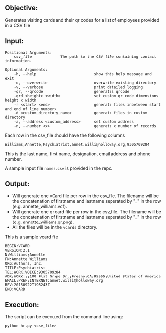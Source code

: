 ## Objective:

Generates visiting cards and their qr codes for a list of employees provided in a CSV
file


## Input:

    Positional Arguments:
        csv_file             The path to the CSV file containing contact information.

    Optional Arguments:
        -h, --help                          show this help message and exit
        -o, --overwrite                     overwrite existing directory
        -v, --verbose                       print detailed logging
        -qr, --qrcode                       generates qrcode
        -qrd <height> <width>               set custom qr code dimensions height x width
        -r <start> <end>                    generate files inbetween start and end of line numbers
        -d <custom_directory_name>          generate files in custom directory
        -a, --address <custom_address>      set custom address
        -n, --number <x>                    generate x number of records
                            

Each row in the csv_file should have the following columns

    Williams,Annette,Psychiatrist,annet.willi@holloway.org,9305709284

This is the last name, first name, designation, email address and
phone number. 

A sample input file `names.csv` is provided in the repo.


## Output:

- Will generate one vCard file per row in the csv_file. The filename
will be the concatenation of firstname and lastname seperated by "_" 
in the row (e.g. annette_williams.vcf).
- Will generate one qr card file per row in the csv_file. The filename
will be the concatenation of firstname and lastname seperated by "_" 
in the row (e.g. annette_williams.qr.png).
- All the files will be in the `vcards` directory.

This is a sample vcard file

    BEGIN:VCARD
    VERSION:2.1
    N:Williams;Annette
    FN:Annette Williams
    ORG:Authors, Inc.
    TITLE:Psychiatrist
    TEL;WORK;VOICE:9305709284
    ADR;WORK:;;100 Flat Grape Dr.;Fresno;CA;95555;United States of America
    EMAIL;PREF;INTERNET:annet.willi@holloway.org
    REV:20150922T195243Z
    END:VCARD


## Execution:

The script can be executed from the command line using:
 
 ```python hr.py <csv_file>```
    